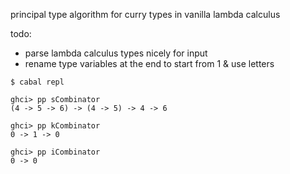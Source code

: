 
principal type algorithm for curry types in vanilla lambda calculus

todo:
- parse lambda calculus types nicely for input
- rename type variables at the end to start from 1 & use letters

```
$ cabal repl

ghci> pp sCombinator 
(4 -> 5 -> 6) -> (4 -> 5) -> 4 -> 6

ghci> pp kCombinator 
0 -> 1 -> 0

ghci> pp iCombinator 
0 -> 0
```
